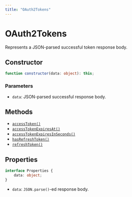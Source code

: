 ```yaml
---
title: "OAuth2Tokens"
---
```


# OAuth2Tokens

Represents a JSON-parsed successful token response body.

## Constructor

```ts
function constructor(data: object): this;
```

### Parameters

- `data`: JSON-parsed successful response body.

## Methods

- [`accessToken()`](/reference/main/OAuth2Tokens/accessToken)
- [`accessTokenExpiresAt()`](/reference/main/OAuth2Tokens/accessTokenExpiresAt)
- [`accessTokenExpiresInSeconds()`](/reference/main/OAuth2Tokens/accessTokenExpiresInSeconds)
- [`hasRefreshToken()`](/reference/main/OAuth2Tokens/hasRefreshToken)
- [`refreshToken()`](/reference/main/OAuth2Tokens/refreshToken)

## Properties

```ts
interface Properties {
	data: object;
}
```

- `data`: `JSON.parse()`-ed response body.
